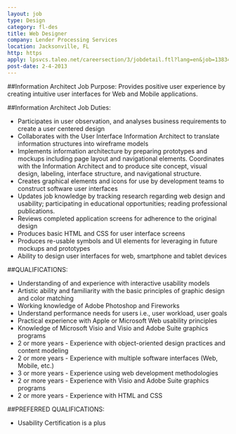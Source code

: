 ```yaml
---
layout: job
type: Design
category: fl-des
title: Web Designer
company: Lender Processing Services
location: Jacksonville, FL
http: https
apply: lpsvcs.taleo.net/careersection/3/jobdetail.ftl?lang=en&job=138340
post-date: 2-4-2013
---
```


##Information Architect Job Purpose:
Provides positive user experience by creating intuitive user interfaces for Web and Mobile applications.

##Information Architect Job Duties:
* Participates in user observation, and analyses business requirements to create a user centered design
* Collaborates with the User Interface Information Architect to translate information structures into wireframe models
* Implements information architecture by preparing prototypes and mockups including page layout and navigational elements. Coordinates with the Information Architect and to produce site concept, visual design, labeling, interface structure, and navigational structure.
* Creates graphical elements and icons for use by development  teams to construct software user interfaces
* Updates job knowledge by tracking research regarding web design and usability; participating in educational opportunities; reading professional publications.
* Reviews completed application screens for adherence to the original design
* Produces basic HTML and CSS for user interface screens
* Produces re-usable symbols and UI elements  for leveraging in future mockups and prototypes
* Ability to design user interfaces for web, smartphone and tablet devices

##QUALIFICATIONS:
* Understanding of and experience with interactive usability models
* Artistic ability and familiarity with the basic principles of graphic design and color matching
* Working knowledge of Adobe Photoshop and Fireworks
* Understand performance needs for users i.e., user workload, user goals
* Practical experience with Apple or Microsoft Web usability principles
* Knowledge of Microsoft Visio and Visio and Adobe Suite graphics programs
* 2 or more years - Experience with object-oriented design practices and content modeling
* 2 or more years - Experience with multiple software interfaces (Web, Mobile, etc.)
* 3 or more years - Experience using web development methodologies
* 2 or more years - Experience with Visio and Adobe Suite graphics programs
* 2 or more years - Experience with HTML and CSS

##PREFERRED QUALIFICATIONS:
* Usability Certification is a plus
